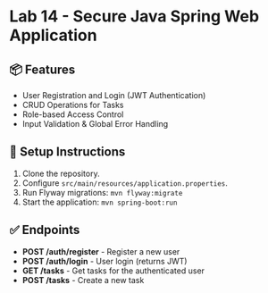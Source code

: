 
# Lab 14 - Secure Java Spring Web Application

## 📦 Features
- User Registration and Login (JWT Authentication)
- CRUD Operations for Tasks
- Role-based Access Control
- Input Validation & Global Error Handling

## 🚀 Setup Instructions
1. Clone the repository.
2. Configure `src/main/resources/application.properties`.
3. Run Flyway migrations: `mvn flyway:migrate`
4. Start the application: `mvn spring-boot:run`

## ✅ Endpoints
- **POST /auth/register** - Register a new user
- **POST /auth/login** - User login (returns JWT)
- **GET /tasks** - Get tasks for the authenticated user
- **POST /tasks** - Create a new task
